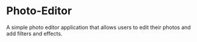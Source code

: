 # Photo-Editor
A simple photo editor application that allows users to edit their photos and add filters and effects.
